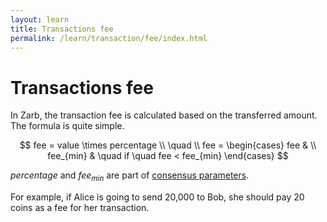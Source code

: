 ```yaml
---
layout: learn
title: Transactions fee
permalink: /learn/transaction/fee/index.html
---
```


# Transactions fee

In Zarb, the transaction fee is calculated based on the transferred amount. The formula is quite
simple.

<span v-pre>

$$
fee = value \times percentage
\\
\quad
\\
fee =
\begin{cases}
fee & \\
fee_{min} &  \quad if \quad fee < fee_{min}
\end{cases}
$$

</span>

<span v-pre>$percentage$</span> and <span v-pre>$fee_{min}$</span> are part of
[consensus parameters](../basic/genesis.md).

For example, if Alice is going to send 20,000 to Bob, she should pay 20 coins as a fee for her
transaction.
